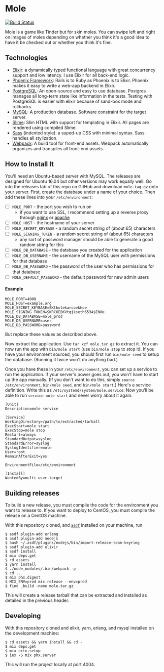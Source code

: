 # Mole

[![Build Status](https://travis-ci.com/the-mikedavis/mole.svg?token=h2ecsdphjZp1AedKhwAq&branch=master)](https://travis-ci.com/the-mikedavis/mole)

Mole is a game like Tinder but for skin moles. You can swipe left and right on
images of moles depending on whether you think it's a good idea to have it be
checked out or whether you think it's fine.

## Technologies

* [Elixir](https://elixir-lang.org/): a dynamically typed functional language with great concurrency support and low latency. I use Elixir for all back-end logic.
* [Phoenix Framework](https://phoenixframework.org/): Rails is to Ruby as Phoenix is to Elixir. Phoenix makes it easy to write a web-app backend in Elixir.
* [PostgreSQL](https://www.postgresql.org/): An open-source and easy to use database. Postgres manages all long-term state like information in the tests. Testing with PostgreSQL is easier with elixir because of sand-box mode and rollbacks.
* [MySQL](https://www.mysql.com/): A production database. Software constraint for the target server.
* [Slime](https://slime-lang.com/): Slim HTML with support for templating in Elixir. All pages are rendered using compiled Slime.
* [Sass](http://sass-lang.com/documentation/file.INDENTED_SYNTAX.html) (indented style): a suped-up CSS with minimal syntax. Sass handles all stylization.
* [Webpack](https://webpack.js.org/): A build tool for front-end assets. Webpack automatically organizes and transpiles all front-end assets.

## How to Install It

You'll need an Ubuntu-based server with MySQL. The releases are designed
for Ubuntu 16.04 but other versions may work equally well. Go into the releases
tab of this repo on GitHub and download `mole.tag.gz` onto your server.
First, create the database under a name of your choice.
Then add these lines into your `/etc/environment`:

- [ ] `MOLE_PORT` - the port you wish to run on
  - if you want to use SSL, I recommend setting up a reverse proxy through [nginx](https://docs.nginx.com/nginx/admin-guide/web-server/reverse-proxy/) or [apache](https://httpd.apache.org/docs/2.4/howto/reverse_proxy.html)
- [ ] `MOLE_HOST` - the hostname of your server
- [ ] `MOLE_SECRET_KEYBASE` - a random secret string of (about 65) characters
- [ ] `MOLE_SIGNING_TOKEN` - a random secret string of (about 65) characters
  - any sort of password manager should be able to generate a good random string for this
- [ ] `MOLE_DB_DATABASE` - the database you created for the application
- [ ] `MOLE_DB_USERNAME` - the username of the MySQL user with permissions for that database
- [ ] `MOLE_DB_PASSWORD` - the password of the user who has permissions for that database
- [ ] `MOLE_DEFAULT_PASSWORD` - the default password for new admin users

#### Example

```
MOLE_PORT=4000
MOLE_HOST=example.org
MOLE_SECRET_KEYBASE=SKtholekarcoekhoe
MOLE_SIGNING_TOKEN=SKRCOEBKVtqjkseth6534$ENOu
MOLE_DB_DATABASE=mole_prod
MOLE_DB_USERNAME=user
MOLE_DB_PASSWORD=password
```

But replace these values as described above.

Now extract the application. Use `tar xzf mole.tar.gz` to extract it. You can
now run the app with `bin/mole start` (use `bin/mole stop` to stop it).
If you have your environment sourced, you should first run `bin/mole seed` to
setup the database. (Running it twice won't do anything bad.)

Once you have these in your `/etc/environment`, you can set up a service to run
the application. If your server's power goes out, you won't have to start up
the app manually. (If you don't want to do this, simply `source
/etc/environment`, `bin/mole seed`, and `bin/mole start`.) Here's a
service definition. Write this as `/etc/systemd/system/mole.service`. Now
you'll be able to run `service mole start` and never worry about it again.

```
[Unit]
Description=mole service

[Service]
WorkingDirectory=/path/to/extracted/tarball
ExecStart=mole start
ExecStop=mole stop
Restart=always
StandardOutput=syslog
StandardError=syslog
SyslogIdentifier=mole
User=root
RemainAfterExit=yes

EnvironmentFile=/etc/environment

[Install]
WantedBy=multi-user.target
```

## Building releases

To build a new release, you must compile the code for the environment you want
to release to. If you want to deploy to CentOS, you must compile the release
on a CentOS machine.

With this repository cloned, and [`asdf`](https://github.com/asdf-vm/asdf)
installed on your machine, run

```console
$ asdf plugin-add erlang
$ asdf plugin-add nodejs
$ bash ~/.asdf/plugins/nodejs/bin/import-release-team-keyring
$ asdf plugin-add elixir
$ asdf install
$ mix deps.get
$ cd assets
$ yarn install
$ ./node_modules/.bin/webpack -p
$ cd ..
$ mix phx.digest
$ MIX_ENV=prod mix release --env=prod
$ find _build -name mole.tar.gz
```

This will create a release tarball that can be extracted and installed as
detailed in the previous header.

## Developing

With this repository cloned and elixir, yarn, erlang, and mysql installed on
the development machine:

```console
$ cd assets && yarn install && cd -
$ mix deps.get
$ mix ecto.setup
$ iex -S mix phx.server
```

This will run the project locally at port 4004.
